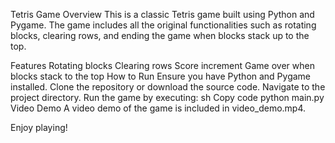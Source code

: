 Tetris Game
Overview
This is a classic Tetris game built using Python and Pygame. The game includes all the original functionalities such as rotating blocks, clearing rows, and ending the game when blocks stack up to the top.

Features
Rotating blocks
Clearing rows
Score increment
Game over when blocks stack to the top
How to Run
Ensure you have Python and Pygame installed.
Clone the repository or download the source code.
Navigate to the project directory.
Run the game by executing:
sh
Copy code
python main.py
Video Demo
A video demo of the game is included in video_demo.mp4.

Enjoy playing!






